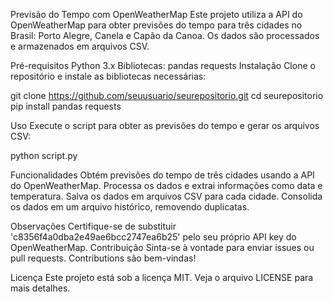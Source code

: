 Previsão do Tempo com OpenWeatherMap
Este projeto utiliza a API do OpenWeatherMap para obter previsões do tempo para três cidades no Brasil: Porto Alegre, Canela e Capão da Canoa. Os dados são processados e armazenados em arquivos CSV.

Pré-requisitos
Python 3.x
Bibliotecas:
pandas
requests
Instalação
Clone o repositório e instale as bibliotecas necessárias:

git clone https://github.com/seuusuario/seurepositorio.git
cd seurepositorio
pip install pandas requests


Uso
Execute o script para obter as previsões do tempo e gerar os arquivos CSV:

python script.py

Funcionalidades
Obtém previsões do tempo de três cidades usando a API do OpenWeatherMap.
Processa os dados e extrai informações como data e temperatura.
Salva os dados em arquivos CSV para cada cidade.
Consolida os dados em um arquivo histórico, removendo duplicatas.


Observações
Certifique-se de substituir 'c8356f4a0dba2e49ae6bcc2747ea6b25' pelo seu próprio API key do OpenWeatherMap.
Contribuição
Sinta-se à vontade para enviar issues ou pull requests. Contributions são bem-vindas!

Licença
Este projeto está sob a licença MIT. Veja o arquivo LICENSE para mais detalhes.
